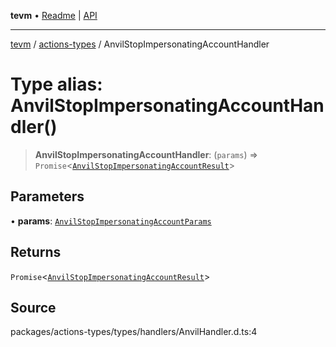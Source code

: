 **tevm** • [Readme](../../README.md) \| [API](../../modules.md)

***

[tevm](../../README.md) / [actions-types](../README.md) / AnvilStopImpersonatingAccountHandler

# Type alias: AnvilStopImpersonatingAccountHandler()

> **AnvilStopImpersonatingAccountHandler**: (`params`) => `Promise`\<[`AnvilStopImpersonatingAccountResult`](AnvilStopImpersonatingAccountResult.md)\>

## Parameters

• **params**: [`AnvilStopImpersonatingAccountParams`](AnvilStopImpersonatingAccountParams.md)

## Returns

`Promise`\<[`AnvilStopImpersonatingAccountResult`](AnvilStopImpersonatingAccountResult.md)\>

## Source

packages/actions-types/types/handlers/AnvilHandler.d.ts:4
